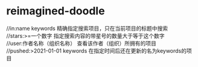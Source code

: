 # reimagined-doodle
//in:name keywords              精确指定搜索项目，只在当前项目的标题中搜索                   
//stars:>=一个数字              指定搜索内容的带星号的数量大于等于这个数字                   
//user:作者名称（组织名称）     查看该作者（组织）所拥有的项目                 
//pushed:>2021-01-01 keywords   在指定时间后还在更新的名为keywords的项目               

